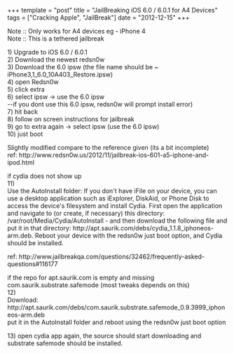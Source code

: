 +++
template = "post"
title = "JailBreaking iOS 6.0 / 6.0.1 for A4 Devices"
tags = ["Cracking Apple", "JailBreak"]
date = "2012-12-15"
+++
<p>Note :: Only works for A4 devices eg - iPhone 4<br />
Note :: This is a tethered jailbreak</p>
<p>1) Upgrade to iOS 6.0 / 6.0.1<br />
2) Download the newest redsn0w<br />
3) Download the 6.0 ipsw (the file name should be ~ iPhone3,1_6.0_10A403_Restore.ipsw)<br />
4) open Redsn0w<br />
5) click extra<br />
6) select ipsw -> use the 6.0 ipsw<br />
     --if you dont use this 6.0 ipsw, redsn0w will prompt install error)<br />
7) hit back<br />
8) follow on screen instructions for jailbreak<br />
9) go to extra again -> select ipsw (use the 6.0 ipsw)<br />
10) just boot</p>
<p>Slightly modified compare to the reference given (its a bit incomplete)<br />
ref: http://www.redsn0w.us/2012/11/jailbreak-ios-601-a5-iphone-and-ipod.html</p>
<p>if cydia does not show up<br />
11)<br />
Use the AutoInstall folder: If you don't have iFile on your device, you can use a desktop application such as iExplorer, DiskAid, or Phone Disk to access the device's filesystem and install Cydia. First open the application and navigate to (or create, if necessary) this directory: /var/root/Media/Cydia/AutoInstall - and then download the following file and put it in that directory: http://apt.saurik.com/debs/cydia_1.1.8_iphoneos-arm.deb. Reboot your device with the redsn0w just boot option, and Cydia should be installed.</p>
<p>ref: http://www.jailbreakqa.com/questions/32462/frequently-asked-questions#116177</p>
<p>if the repo for apt.saurik.com is empty and missing com.saurik.substrate.safemode (most tweaks depends on this)<br />
12)<br />
Download: http://apt.saurik.com/debs/com.saurik.substrate.safemode_0.9.3999_iphoneos-arm.deb<br />
put it in the AutoInstall folder and reboot using the redsn0w just boot option</p>
<p>13) open cydia app again, the source should start downloading and substrate safemode should be installed.</p>
